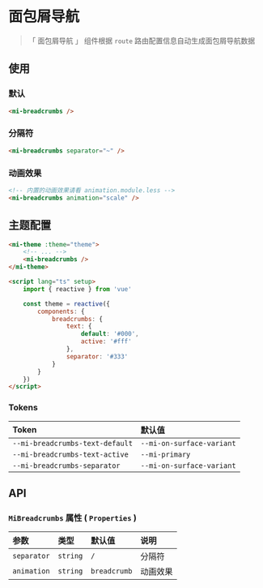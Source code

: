 # 面包屑导航

> 「 面包屑导航 」 组件根据 `route` 路由配置信息自动生成面包屑导航数据

## 使用

### 默认

```html
<mi-breadcrumbs />
```

### 分隔符

```html
<mi-breadcrumbs separator="~" />
```

### 动画效果

```html
<!-- 内置的动画效果请看 animation.module.less -->
<mi-breadcrumbs animation="scale" />
```

## 主题配置

```html
<mi-theme :theme="theme">
    <!-- ... -->
    <mi-breadcrumbs />
</mi-theme>

<script lang="ts" setup>
    import { reactive } from 'vue'

    const theme = reactive({
        components: {
            breadcrumbs: {
                text: {
                    default: '#000',
                    active: '#fff'
                },
                separator: '#333'
            }
        }
    })
</script>
```

### Tokens

| Token | 默认值
| :---- | :----
| `--mi-breadcrumbs-text-default` | `--mi-on-surface-variant`
| `--mi-breadcrumbs-text-active` | `--mi-primary`
| `--mi-breadcrumbs-separator` | `--mi-on-surface-variant`

## API

### `MiBreadcrumbs` 属性 ( `Properties` )

| 参数 | 类型 | 默认值 | 说明
| :---- | :---- | :---- | :----
| `separator` | `string` | `/` | 分隔符
| `animation` | `string` | `breadcrumb` | 动画效果
